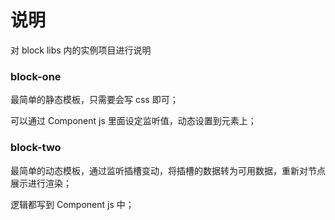 # 说明

对 block libs 内的实例项目进行说明

### block-one

最简单的静态模板，只需要会写 css 即可；

可以通过 Component js 里面设定监听值，动态设置到元素上；

### block-two

最简单的动态模板，通过监听插槽变动，将插槽的数据转为可用数据，重新对节点展示进行渲染；

逻辑都写到 Component js 中；
